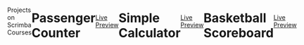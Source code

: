 Projects on Scrimba Courses
<body style="display:flex;flex-direction:columns;align-items:center;justify-content:center;">
  
  
  <h1>
Passenger Counter
</h1>
<a href="https://alishata128.github.io/Scrimba-Projects/Passenger%20Counter/index.html" target="_blank">Live Preview</a>
  
  <hr>
  <h1>
Simple Calculator
</h1>
<a href="https://alishata128.github.io/Scrimba-Projects/Simple%20Calculator/index.html" target="_blank">Live Preview</a>
  
  <hr>
<h1>
Basketball Scoreboard
</h1>
<a href="https://alishata128.github.io/Scrimba-Projects/Basketball%20Scoreboard/index.html" target="_blank">Live Preview</a>


</body>
